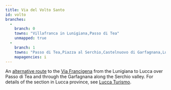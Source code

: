 ```yaml
---
title: Via del Volto Santo
id: volto
branches:
  -
    branch: 0
    towns: "Villafranca in Lunigiana,Passo di Tea"
    unmapped: true
  -
    branch: 1
    towns: "Passo di Tea,Piazza al Serchio,Castelnuovo di Garfagnana,Lucca"
    mapagencies: i
---
```


An [alternative route][0] to the [Via Francigena][1] from the Lunigiana to Lucca over Passo di Tea and through the Garfagnana along the Serchio valley. For details of the section in Lucca province, see [Lucca Turismo][2].

[0]: http://www.viadelvoltosanto.it/
[1]: francigena_i.html
[2]: http://www.turismo.provincia.lucca.it/list.php?idcat=13